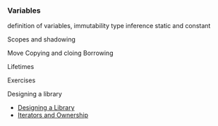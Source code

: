 

### Variables
definition of variables, immutability
type inference
static and constant

Scopes and shadowing

Move
Copying and cloing
Borrowing

Lifetimes


Exercises

Designing a library

- [Designing a Library](exercises/day-1/book-library.md)
- [Iterators and Ownership](exercises/day-1/iterators-and-ownership.md)

#
